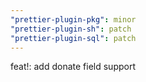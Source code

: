 ```yaml
---
"prettier-plugin-pkg": minor
"prettier-plugin-sh": patch
"prettier-plugin-sql": patch
---
```


feat!: add donate field support
